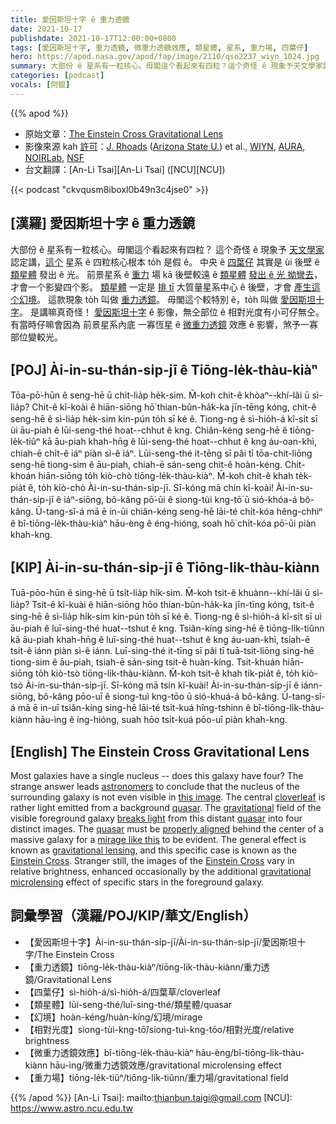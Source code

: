 ```yaml
---
title: 愛因斯坦十字 ê 重力透鏡
date: 2021-10-17
publishdate: 2021-10-17T12:00:00+0800
tags: [愛因斯坦十字, 重力透鏡, 微重力透鏡效應, 類星體, 星系, 重力場, 四葉仔]
hero: https://apod.nasa.gov/apod/fap/image/2110/qso2237_wiyn_1024.jpg
summary: 大部份 ê 星系有一粒核心。毋閣這个看起來有四粒？這个奇怪 ê 現象予天文學家認定講，這个星系 ê 四粒核心根本 to̍h 是假 ê。
categories: [podcast]
vocals: [阿錕]
---
```


{{% apod %}}

- 原始文章：[The Einstein Cross Gravitational Lens](https://apod.nasa.gov/apod/ap211017.html)
- 影像來源 kah [許可](https://noirlab.edu/public/copyright/)：[J. Rhoads](https://isearch.asu.edu/profile/858089) ([Arizona State U.](https://sese.asu.edu/)) et al., [WIYN](https://www.noao.edu/wiyn/wiyn.html), [AURA](https://www.aura-astronomy.org/), [NOIRLab](https://noirlab.edu/), [NSF](https://www.nsf.gov/)
- 台文翻譯：[An-Li Tsai][An-Li Tsai] ([NCU][NCU])

{{< podcast "ckvqusm8iboxl0b49n3c4jse0" >}}

## [漢羅] 愛因斯坦十字 ê 重力透鏡
大部份 ê 星系有一粒核心。毋閣這个看起來有四粒？
這个奇怪 ê 現象予 [天文學家][astronomers] 認定講，[這个][this image] 星系 ê 四粒核心根本 to̍h 是假 ê。
中央 ê [四葉仔][cloverleaf] 其實是 ùi 後壁 ê [類星體][quasar 1] 發出 ê 光。
前景星系 ê [重力][gravitational] 場 kā 後壁較遠 ê [類星體][quasar 2] [發出 ê 光 拗彎去][breaks light]，才會一个影變四个影。
[類星體][quasar 3] 一定是 [排 tī][properly aligned] 大質量星系中心 ê 後壁，才會 [產生這个幻境][mirage like this]。
這款現象 to̍h 叫做 [重力透鏡][gravitational lensing]。
毋閣這个較特別 ê，to̍h 叫做 [愛因斯坦十字][Einstein Cross 1]。
是講嘛真奇怪！
[愛因斯坦十字][Einstein Cross 2] ê 影像，無仝部位 ê 相對光度有小可仔無仝。
有當時仔嘛會因為 前景星系內底 一寡恆星 ê [微重力透鏡][gravitational microlensing] 效應 ê 影響，煞予一寡部位變較光。

## [POJ] Ài-in-su-thán-si̍p-jī ê Tiōng-le̍k-thàu-kiàⁿ
Tōa-pō͘-hūn ê seng-hē ū chi̍t-lia̍p he̍k-sim.
M̄-koh chit-ê khòaⁿ--khí-lâi ū sì-lia̍p?
Chit-ê kî-koài ê hiān-siōng hō͘ thian-bûn-ha̍k-ka jīn-tēng kóng, chit-ê seng-hē ê sì-lia̍p he̍k-sim kin-pún to̍h sī ké ê.
Tiong-ng ê sì-hio̍h-á kî-si̍t sī ùi āu-piah ê lūi-seng-thé hoat--chhut ê kng.
Chiân-kéng seng-hē ê tiōng-le̍k-tiûⁿ kā āu-piah khah-hn̄g ê lūi-seng-thé hoat--chhut ê kng áu-oan-khì, chiah-ē chi̍t-ê iáⁿ piàn sì-ê iáⁿ.
Lūi-seng-thé it-tēng sī pâi tī tōa-chit-liōng seng-hē tiong-sim ê āu-piah, chiah-ē sán-seng chit-ê hoàn-kéng.
Chit-khoán hiān-siōng to̍h kiò-chò tiōng-le̍k-thàu-kiàⁿ.
M̄-koh chit-ê khah te̍k-pia̍t ê, to̍h kiò-chò Ài-in-su-thán-si̍p-jī.
Sī-kóng mā chin kî-koài!
Ài-in-su-thán-si̍p-jī ê iáⁿ-siōng, bô-kâng pō͘-ūi ê siong-tùi kng-tō͘ ū sió-khóa-á bô-kâng.
Ū-tang-sî-á mā ē in-ūi chiân-kéng seng-hē lāi-té chi̍t-kóa hêng-chhiⁿ ê bî-tiōng-le̍k-thàu-kiàⁿ hāu-èng ê éng-hióng, soah hō͘ chi̍t-kóa pō͘-ūi piàn khah-kng.


## [KIP] Ài-in-su-thán-si̍p-jī ê Tiōng-li̍k-thàu-kiànn
Tuā-pōo-hūn ê sing-hē ū tsi̍t-lia̍p hi̍k-sim.
M̄-koh tsit-ê khuànn--khí-lâi ū sì-lia̍p?
Tsit-ê kî-kuài ê hiān-siōng hōo thian-bûn-ha̍k-ka jīn-tīng kóng, tsit-ê sing-hē ê sì-lia̍p hi̍k-sim kin-pún to̍h sī ké ê.
Tiong-ng ê sì-hio̍h-á kî-si̍t sī uì āu-piah ê luī-sing-thé huat--tshut ê kng.
Tsiân-kíng sing-hē ê tiōng-li̍k-tiûnn kā āu-piah khah-hn̄g ê luī-sing-thé huat--tshut ê kng áu-uan-khì, tsiah-ē tsi̍t-ê iánn piàn sì-ê iánn.
Luī-sing-thé it-tīng sī pâi tī tuā-tsit-liōng sing-hē tiong-sim ê āu-piah, tsiah-ē sán-sing tsit-ê huàn-kíng.
Tsit-khuán hiān-siōng to̍h kiò-tsò tiōng-li̍k-thàu-kiànn.
M̄-koh tsit-ê khah ti̍k-pia̍t ê, to̍h kiò-tsò Ài-in-su-thán-si̍p-jī.
Sī-kóng mā tsin kî-kuài!
Ài-in-su-thán-si̍p-jī ê iánn-siōng, bô-kâng pōo-uī ê siong-tuì kng-tōo ū sió-khuá-á bô-kâng.
Ū-tang-sî-á mā ē in-uī tsiân-kíng sing-hē lāi-té tsi̍t-kuá hîng-tshinn ê bî-tiōng-li̍k-thàu-kiànn hāu-ìng ê íng-hióng, suah hōo tsi̍t-kuá pōo-uī piàn khah-kng.

## [English] The Einstein Cross Gravitational Lens
Most galaxies have a single nucleus -- does this galaxy have four?
The strange answer leads [astronomers][astronomers] to conclude that the nucleus of the surrounding galaxy is not even visible in [this image][this image].
The central [cloverleaf][cloverleaf] is rather light emitted from a background [quasar][quasar 1].
The [gravitational][gravitational] field of the visible foreground galaxy [breaks light][breaks light] from this distant [quasar][quasar 2] into four distinct images.
The [quasar][quasar 3] must be [properly aligned][properly aligned] behind the center of a massive galaxy for a [mirage like this][mirage like this] to be evident.
The general effect is known as [gravitational lensing][gravitational lensing], and this specific case is known as the [Einstein Cross][Einstein Cross 1].
Stranger still, the images of the [Einstein Cross][Einstein Cross 2] vary in relative brightness, enhanced occasionally by the additional [gravitational microlensing][gravitational microlensing] effect of specific stars in the foreground galaxy.

## 詞彙學習（漢羅/POJ/KIP/華文/English）
- 【愛因斯坦十字】Ài-in-su-thán-si̍p-jī/Ài-in-su-thán-si̍p-jī/愛因斯坦十字/The Einstein Cross
- 【重力透鏡】tiōng-le̍k-thàu-kiàⁿ/tiōng-li̍k-thàu-kiànn/重力透鏡/Gravitational Lens
- 【四葉仔】sì-hio̍h-á/sì-hio̍h-á/四葉草/cloverleaf
- 【類星體】lūi-seng-thé/luī-sing-thé/類星體/quasar
- 【幻境】hoàn-kéng/huàn-kíng/幻境/mirage
- 【相對光度】siong-tùi-kng-tō͘/siong-tuì-kng-tōo/相對光度/relative brightness
- 【微重力透鏡效應】bî-tiōng-le̍k-thàu-kiàⁿ hāu-èng/bî-tiōng-li̍k-thàu-kiànn hāu-ìng/微重力透鏡效應/gravitational microlensing effect
- 【重力場】tiōng-le̍k-tiûⁿ/tiōng-li̍k-tiûnn/重力場/gravitational field

{{% /apod %}}
[An-Li Tsai]: mailto:thianbun.taigi@gmail.com
[NCU]: https://www.astro.ncu.edu.tw

[astronomers]:https://aas.org/careers/career-in-astronomy
[this image]:https://noirlab.edu/public/images/noao-q2237/
[cloverleaf]:https://en.wikipedia.org/wiki/Four-leaf_clover
[quasar 1]:https://en.wikipedia.org/wiki/Quasar
[gravitational]:https://spaceplace.nasa.gov/what-is-gravity/en/
[breaks light]:http://www.youtube.com/watch?v=BkBNf_nFuhM
[quasar 2]:https://apod.nasa.gov/apod/ap000419.html
[quasar 3]:https://imagine.gsfc.nasa.gov/ask_astro/quasar.html
[properly aligned]:https://lh3.ggpht.com/_LlfXWxcpJyU/SkXvJ2cC99I/AAAAAAAAMxE/hC0Z002bgv4/7%20Maine%20Coon%20Kittens%5B9%5D.jpg
[mirage like this]:https://apod.nasa.gov/apod/ap990331.html
[gravitational lensing]:https://en.wikipedia.org/wiki/Gravitational_lens
[Einstein Cross 1]:http://www.astr.ua.edu/keel/agn/qso2237.html
[Einstein Cross 2]:https://apod.nasa.gov/apod/ap961215.html
[gravitational microlensing]:https://en.wikipedia.org/wiki/Gravitational_microlensing
